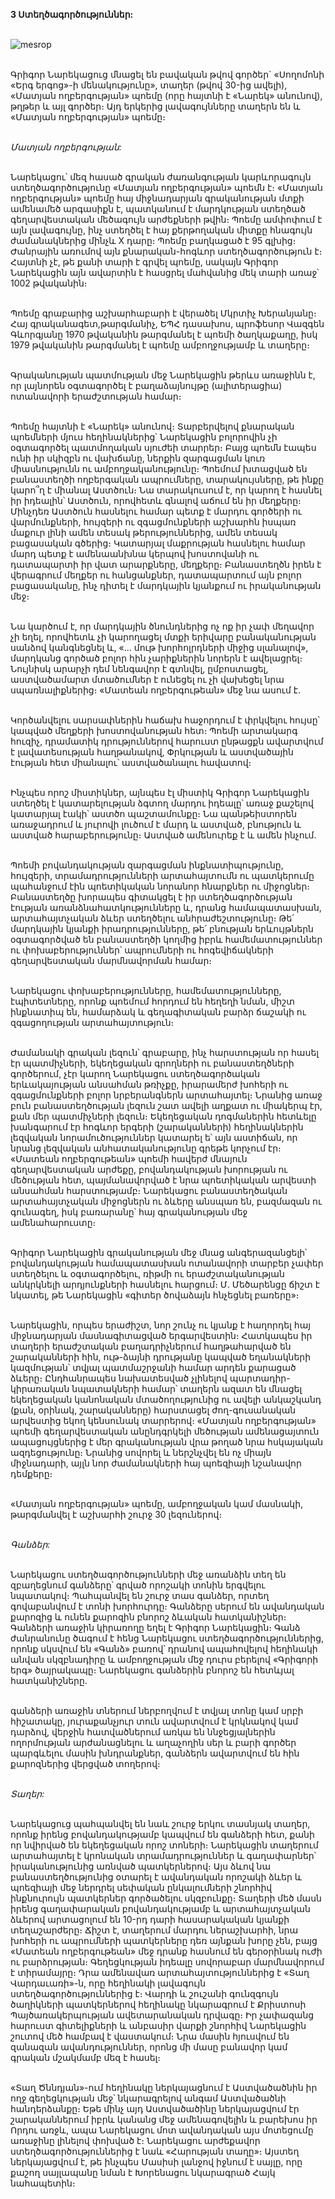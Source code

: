**3 Ստեղծագործություններ:**

\
![mesrop](https://upload.wikimedia.org/wikipedia/commons/7/7c/Grigor_Narekatsi.JPG)

\
Գրիգոր Նարեկացուց մնացել են բավական թվով գործեր` «Սողոմոնի «Երգ երգոց»-ի մենակությունը», տաղեր (թվով 30-ից ավելի), «Մատյան ողբերգության» պոեմը (որը հայտնի է «Նարեկ» անունով), թղթեր և այլ գործեր։ Այդ երկերից լավագույնները տաղերն են և «Մատյան ողբերգության» պոեմը։

\
_Մատյան ողբերգության:_

\
Նարեկացու՝ մեզ հասած գրական ժառանգության կարևորագույն ստեղծագործությունը «Մատյան ողբերգության» պոեմն է։ «Մատյան ողբերգության» պոեմը հայ միջնադարյան գրականության մտքի ամենամեծ արգասիքն է, պատկանում է մարդկության ստեղծած գեղարվեստական մեծագույն արժեքների թվին։ Պոեմը ամփոփում է այն լավագույնը, ինչ ստեղծել է հայ քերթողական միտքը հնագույն ժամանակներից մինչև X դարը։ Պոեմը բաղկացած է 95 գլխից։ Ժանրային առումով այն քնարական-հոգևոր ստեղծագործություն է։ Հայտնի չէ, թե քանի տարի է գրվել պոեմը, սակայն Գրիգոր Նարեկացին այն ավարտին է հասցրել մահվանից մեկ տարի առաջ՝ 1002 թվականին։

\
Պոեմը գրաբարից աշխարհաբարի է վերածել Մկրտիչ Խերանյանը։ Հայ գրականագետ,թարգմանիչ, ԵՊՀ դասախոս, պրոֆեսոր Վազգեն Գևորգյանը 1970 թվականին թարգմանել է պոեմի ծաղկաքաղը, իսկ 1979 թվականին թարգմանել է պոեմը ամբողջությամբ և տաղերը։

\
Գրականության պատմության մեջ Նարեկացին թերևս առաջինն է, որ լայնորեն օգտագործել է բաղաձայնույթը (ալիտերացիա) ոտանավորի երաժշտության համար։

\
Պոեմը հայտնի է «Նարեկ» անունով։ Տարբերվելով քնարական պոեմների մյուս հեղինակներից՝ Նարեկացին բոլորովին չի օգտագործել պատմողական սյուժեի տարրեր։ Բայց պոեմն էապես ունի իր սկիզբն ու վախճանը, ներքին զարգացման կուռ միասնությունն ու ամբողջականությունը։ Պոեմում խտացված են բանաստեղծի ողբերգական ապրումները, տարակույսները, թե ինքը կարո՞ղ է միանալ Աստծուն։ Նա տարակուսում է, որ կարող է հասնել իր իդեալին՝ Աստծուն, որովհետև գնալով աճում են իր մեղքերը։ Մինչդեռ Աստծուն հասնելու համար պետք է մարդու գործերի ու վարմունքների, հույզերի ու զգացմունքների աշխարհն իսպառ մաքուր լինի ամեն տեսակ թերություններից, ամեն տեսակ բացասական գծերից։ Կատարյալ մաքրության հասնելու համար մարդ պետք է ամենաանխնա կերպով խոստովանի ու դատապարտի իր վատ արարքները, մեղքերը։ Բանաստեղծն իրեն է վերագրում մեղքեր ու հանցանքներ, դատապարտում այն բոլոր բացասականը, ինչ դիտել է մարդկային կյանքում ու իրականության մեջ։

\
Նա կարծում է, որ մարդկային ծնունդներից ոչ ոք իր չափ մեղավոր չի եղել, որովհետև չի կարողացել մտքի երիվարը բանականության սանձով կանգնեցնել և, «... մութ խորհոլրդների միջից սլանալով», մարդկանց գործած բոլոր հին չարիքներին նորերն է ավելացրել։ Նույնիսկ արարչի դեմ նենգավոր է գտնվել, ըմբոստացել, աստվածամարտ մտածումներ է ունեցել ու չի վախեցել նրա սպառնալիքներից։ «Մատեան ողբերգութեան» մեջ նա ասում է.

\
Կործանվելու սարսափներին հաճախ հաջորդում է փրկվելու հույսը՝ կապված մեղքերի խոստովանության հետ։ Պոեմի արտակարգ հուզիչ, դրամատիկ դրություններով հարուստ ընթացքն ավարտվում է լավատեսության հաղթանակով, Փրկության և աստվածային էության հետ միանալու՝ աստվածանալու հավատով։

\
Ինչպես որոշ միստիկներ, այնպես էլ միստիկ Գրիգոր Նարեկացին ստեղծել է կատարելության ձգտող մարդու իդեալը՝ առաջ քաշելով կատարյալ էակի՝ աստծո պաշտամունքը։ Նա պանթեիստորեն առաջադրում և յուրովի լուծում է մարդ և աստված, բնություն և աստված հարաբերությունը։ Աստված ամենուրեք է և ամեն ինչում.

\
Պոեմի բովանդակության զարգացման ինքնատիպությունը, հույզերի, տրամադրությունների արտահայտումն ու պատկերումը պահանջում էին պոետիկական նորանոր հնարքներ ու միջոցներ։ Բանաստեղծը խորապես գիտակցել է իր ստեղծագործության էության առանձնահատկությունները և, դրանց համապատասխան, արտահայտչական ձևեր ստեղծելու անհրաժեշտությունը։ Թե՛ մարդկային կյանքի իրադրությունները, թե՛ բնության երևույթներն օգտագործված են բանաստեղծի կողմից իբրև համեմատություններ ու փոխաբերություններ՝ ապրումների ու հոգեվիճակների գեղարվեստական մարմնավորման համար։

\
Նարեկացու փոխաբերությունները, համեմատությունները, էպիտետները, որոնք պոեմում հորդում են հեղեղի նման, միշտ ինքնատիպ են, համարձակ և գեղագիտական բարձր ճաշակի ու զգացողության արտահայտություն։

\
Ժամանակի գրական լեզուն՝ գրաբարը, ինչ հարստության որ հասել էր պատմիչների, եկեղեցական գրողների ու բանաստեղծների գործերում, չէր կարող Նարեկացու ստեղծագործական երևակայության անսահման թռիչքը, իրարամերժ խոհերի ու զգացմունքների բոլոր նրբերանգներն արտահայտել։ Նրանից առաջ բուն բանաստեղծության լեզուն շատ ավելի աղքատ ու միակերպ էր, քան մեր պատմիչների լեզուն։ Եկեղեցական դոգմաներին հետևելը խանգարում էր հոգևոր երգերի (շարականների) հեղինակներին լեզվական նորամուծություններ կատարել ե՝ այն աստիճան, որ նրանց լեզվական անհատականությունը գրեթե կորչում էր։ «Մատեան ողբերգութեան» պոեմի հավերժ մնայուն գեղարվեստական արժեքը, բովանդակության խորության ու մեծության հետ, պայմանավորված է նրա պոետիկական արվեստի անսահման հարստությամբ։ Նարեկացու բանաստեղծական արտահայտչական միջոցներն ու ձևերը անսպառ են, բազմազան ու գունագեղ, իսկ բառարանը՝ հայ գրականության մեջ ամենահարուստը։

\
Գրիգոր Նարեկացին գրականության մեջ մնաց անգերազանցելի՝ բովանդակության համապատասխան ոտանավորի տարբեր չափեր ստեղծելու և օգտագործելու, ռիթմի ու երաժշտականության անկրկնելի արդյունքների հասնելու հարցում։ Մ. Մեծարենցը ճիշտ է նկատել, թե Նարեկացին «գիտեր ծովաձայն հնչեցնել բառերը»։

\
Նարեկացին, որպես երաժիշտ, նոր շունչ ու կյանք է հաղորդել հայ միջնադարյան մասնագիտացված երգարվեստին։ Հատկապես իր տաղերի երաժշտական բաղադրիչներում հաղթահարված են շարականների հին, ութ-ձայնի դրությանը կապված եղանակների կազմության՝ տվյալ պատմաշրջանի համար արդեն քարացած ձևերը։ Ընդհանրապես նախատեսված չլինելով պարտադիր-կիրառական նպատակների համար՝ տաղերն ազատ են մնացել եկեղեցական կանոնական մտածողությունից ու ավելի անկաշկանդ (քան, օրինակ, շարականները) հարստացել ժող-գուսանական արվեստից եկող կենսունակ տարրերով։ «Մատյան ողբերգության» պոեմի գեղարվեստական անընդգրկելի մեծության ամենացայտուն ապացույցներից է մեր գրականության վրա թողած նրա հսկայական ազդեցությունը։ Նրանից սովորել և ներշնչվել են ոչ միայն միջնադարի, այլն նոր ժամանակների հայ պոեզիայի նշանավոր դեմքերը։

\
«Մատյան ողբերգության» պոեմը, ամբողջական կամ մասնակի, թարգմանվել է աշխարհի շուրջ 30 լեզուներով։

\
_Գանձեր:_

\
Նարեկացու ստեղծագործությունների մեջ առանձին տեղ են զբաղեցնում գանձերը՝ գրված որոշակի տոնին երգվելու նպատակով։ Պահպանվել են շուրջ տաս գանձեր, որտեղ գովաբանվում է տոնի խորհուրդը։ Գանձերը սերում են ավանդական քարոզից և ունեն քարոզին բնորոշ ձևական հատկանիշներ։ Գանձերի առաջին կիրառողը եղել է Գրիգոր Նարեկացին։ Գանձ ժանրանունը ծագում է հենց Նարեկացու ստեղծագործություններից, որոնք սկսվում են «Գանձ» բառով՝ դրանով ապահովելով հեղինակի անվան սկզբնադիրը և ամբողջության մեջ դուրս բերելով «Գրիգորի երգ» ծայրակապը։ Նարեկացու գանձերին բնորոշ են հետևյալ հատկանիշները.

\
գանձերի առաջին տներում ներբողվում է տվյալ տոնը կամ սրբի հիշատակը,
յուրաքանչյուր տուն ավարտվում է կրկնակով կամ դարձով,
վերջին հատվածներում առկա են ննջեցյալներին ողորմության արժանացնելու և աղաչողին սեր և բարի գործեր պարգևելու մասին խնդրանքներ,
գանձերն ավարտվում են հին քարոզներից վերցված տողերով։

\
_Տաղեր:_

\
Նարեկացուց պահպանվել են նաև շուրջ երկու տասնյակ տաղեր, որոնք իրենց բովանդակությամբ կապվում են գանձերի հետ, քանի որ նվիրված են եկեղեցական որոշ տոների։ Նարեկացին տաղերում արտահայտել է կրոնական տրամադրություններ և գաղափարներ՝ իրականությունից առնված պատկերներով։ Այս ձևով նա բանաստեղծությունից օտարել է ավանդական որոշակի ձևեր և պոեզիայի մեջ ներդրել սեփական ընկալումների շնորհիվ ինքնուրույն պատկերներ գործածելու սկզբունքը։ Տաղերի մեծ մասն իրենց գաղափարական բովանդակությամբ և արտահայտչական ձևերով արտացոլում են 10-րդ դարի հասարակական կյանքի տեղաշարժերը։ Ճիշտ է, տաղերում մարդու ներաշխարհի, նրա խոհերի ու ապրումների պատկերները դեռ այնքան խորը չեն, բայց «Մատեան ողբերգութեան» մեջ դրանք հասնում են գերօրինակ ուժի ու բարձրության։ Գեղեցկության իդեալը սովորաբար մարմնավորում է տիրամայրը։ Դրա ամենավառ արտահայտություններից է «Տաղ Վարդաւառի»-ն, որը հեղինակի լավագույն ստեղծագործություններից է։ Վարդի և շուշանի գունզգույն ծաղիկների պատկերներով հեղինակը նկարագրում է Քրիստոսի Պայծառակերպության ավետարանական դրվագը։ Իր չափազանց հարուստ գիտելիքների և անբասիր վարքի շնորհիվ Նարեկացին շուտով մեծ համբավ է վաստակում։ Նրա մասին հյուսվում են զանազան ավանդություններ, որոնց մի մասը բանավոր կամ գրական մշակմամբ մեզ է հասել։

\
«Տաղ Ծննդյան»-ում հեղինակը ներկայացնում է Աստվածածնին իր ողջ գեղեցկության մեջ՝ նկարագրելով անգամ Աստվածածնի հանդերձանքը։ Եթե մինչ այդ Աստվածածինը ներկայացվում էր շարականներում իբրև կանանց մեջ ամենագովելին և բարեխոս իր Որդու առջև, ապա Նարեկացու մոտ ավանդական այս մոտեցումը առաջինը լինելով փոխված է։ Նարեկացու արժեքավոր ստեղծագործություններից է նաև «Հարության տաղը»։ Այստեղ ներկայացվում է, թե ինչպես Մասիսի լանջով իջնում է սայլը, որը քաշող սայլապանը նման է Խորենացու նկարագրած Հայկ նահապետին։
